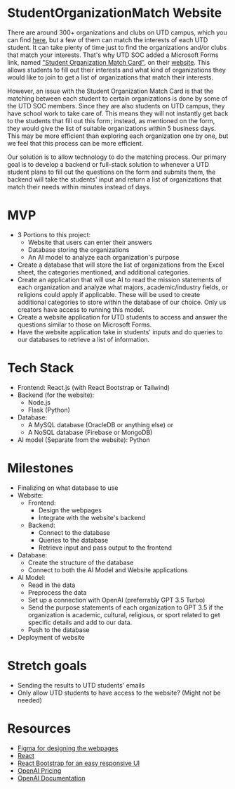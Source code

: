 # StudentOrganizationMatch Website
There are around 300+ organizations and clubs on UTD campus, which you can find [here](https://cometmail.sharepoint.com/sites/StudentOrganizationCenterSP/Lists/Student%20Organization%20Directory/All%20Items%20gallery.aspx), but a few of them can match the interests of each UTD student. It can take plenty of time just to find the organizations and/or clubs that match your interests. That's why UTD SOC added a Microsoft Forms link, named ["Student Organization Match Card"](https://forms.office.com/pages/responsepage.aspx?id=HR0ojU2c90uxbgMtFd6fbOt15QbPT51BmVL2B1nl3-xUNUo2NDhESkxFMTdHQlJJV1JGQVBYNFpLTC4u), on their [website](https://soc.utdallas.edu/). This allows students to fill out their interests and what kind of organizations they would like to join to get a list of organizations that match their interests.

However, an issue with the Student Organization Match Card is that the matching between each student to certain organizations is done by some of the UTD SOC members. Since they are also students on UTD campus, they have school work to take care of. This means they will not instantly get back to the students that fill out this form; instead, as mentioned on the form, they would give the list of suitable organizations within 5 business days. This may be more efficient than exploring each organization one by one, but we feel that this process can be more efficient.

Our solution is to allow technology to do the matching process. Our primary goal is to develop a backend or full-stack solution to whenever a UTD student plans to fill out the questions on the form and submits them, the backend will take the students' input and return a list of organizations that match their needs within minutes instead of days.

# MVP
- 3 Portions to this project:
  - Website that users can enter their answers
  - Database storing the organizations
  - An AI model to analyze each organization's purpose
- Create a database that will store the list of organizations from the Excel sheet, the categories mentioned, and additional categories.
- Create an application that will use AI to read the mission statements of each organization and analyze what majors, academic/industry fields, or religions could apply if applicable. These will be used to create additional categories to store within the database of our choice. Only us creators have access to running this model.
- Create a website application for UTD students to access and answer the questions similar to those on Microsoft Forms.
- Have the website application take in students' inputs and do queries to our databases to retrieve a list of information.

# Tech Stack
- Frontend: React.js (with React Bootstrap or Tailwind)
- Backend (for the website):
  - Node.js
  - Flask (Python)
- Database:
  - A MySQL database (OracleDB or anything else) or
  - A NoSQL database (Firebase or MongoDB)
- AI model (Separate from the website): Python

# Milestones
- Finalizing on what database to use
- Website:
  - Frontend:
    - Design the webpages
    - Integrate with the website's backend
  - Backend:
    - Connect to the database
    - Queries to the database
    - Retrieve input and pass output to the frontend
- Database:
  - Create the structure of the database
  - Connect to both the AI Model and Website applications
- AI Model:
  - Read in the data
  - Preprocess the data
  - Set up a connection with OpenAI (preferrably GPT 3.5 Turbo)
  - Send the purpose statements of each organization to GPT 3.5 if the organization is academic, cultural, religious, or sport related to get specific details and add to our data.
  - Push to the database
- Deployment of website

# Stretch goals
- Sending the results to UTD students' emails
- Only allow UTD students to have access to the website? (Might not be needed)

# Resources
- [Figma for designing the webpages](https://www.figma.com/)
- [React](https://react.dev/learn)
- [React Bootstrap for an easy responsive UI](https://react-bootstrap.netlify.app/docs/getting-started/introduction)
- [OpenAI Pricing](https://openai.com/pricing)
- [OpenAI Documentation](https://platform.openai.com/docs/libraries/python-library)
